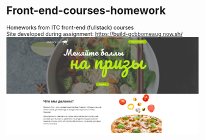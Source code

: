 # Front-end-courses-homework
Homeworks from ITC front-end (fullstack) courses
<br/>Site developed during assignment: https://build-gcbbomeaug.now.sh/
![alt text](devScreen.png "Front page of delivery page")
